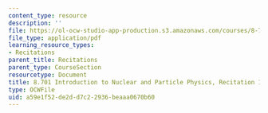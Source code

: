 ```yaml
---
content_type: resource
description: ''
file: https://ol-ocw-studio-app-production.s3.amazonaws.com/courses/8-701-introduction-to-nuclear-and-particle-physics-fall-2020/a59e1f52de2dd7c22936beaaa0670b60_MIT8_701f20_rec17.pdf
file_type: application/pdf
learning_resource_types:
- Recitations
parent_title: Recitations
parent_type: CourseSection
resourcetype: Document
title: 8.701 Introduction to Nuclear and Particle Physics, Recitation 17
type: OCWFile
uid: a59e1f52-de2d-d7c2-2936-beaaa0670b60
---
```

